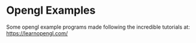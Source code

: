 # Opengl Examples
Some opengl example programs made following the incredible tutorials at: https://learnopengl.com/
